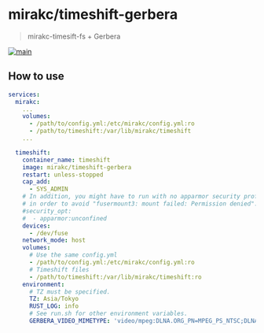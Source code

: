 # mirakc/timeshift-gerbera

>  mirakc-timesift-fs + Gerbera

[![main](https://img.shields.io/docker/image-size/mirakc/timeshift-gerbera/main?label=main)](https://hub.docker.com/r/mirakc/timeshift-gerbera/tags?page=1&name=main)

## How to use

```yaml
services:
  mirakc:
    ...
    volumes:
      - /path/to/config.yml:/etc/mirakc/config.yml:ro
      - /path/to/timeshift:/var/lib/mirakc/timeshift
    ...

  timeshift:
    container_name: timeshift
    image: mirakc/timeshift-gerbera
    restart: unless-stopped
    cap_add:
      - SYS_ADMIN
    # In addition, you might have to run with no apparmor security profile
    # in order to avoid "fusermount3: mount failed: Permission denied".
    #security_opt:
    #  - apparmor:unconfined
    devices:
      - /dev/fuse
    network_mode: host
    volumes:
      # Use the same config.yml
      - /path/to/config.yml:/etc/mirakc/config.yml:ro
      # Timeshift files
      - /path/to/timeshift:/var/lib/mirakc/timeshift:ro
    environment:
      # TZ must be specified.
      TZ: Asia/Tokyo
      RUST_LOG: info
      # See run.sh for other environment variables.
      GERBERA_VIDEO_MIMETYPE: 'video/mpeg:DLNA.ORG_PN=MPEG_PS_NTSC;DLNA.ORG_OP=01;DLNA.ORG_CI=0'
```
